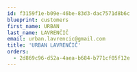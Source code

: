 ```yaml
---
id: f3159f1e-b09e-46be-83d3-dac7571d8b6c
blueprint: customers
first_name: URBAN
last_name: LAVRENČIČ
email: urban.lavrencic@gmail.com
title: 'URBAN LAVRENČIČ'
orders:
  - 2d869c96-d52a-4aea-b684-b771cf05f12e
---
```

